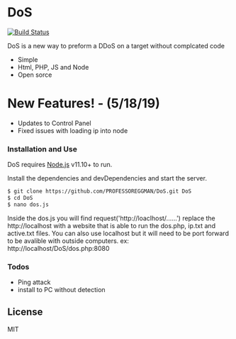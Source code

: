 # DoS

[![Build Status](https://travis-ci.org/joemccann/dillinger.svg?branch=master)](https://clanled.com/thedostool.html)

DoS is a new way to preform a DDoS on a target without complcated code

  - Simple
  - Html, PHP, JS and Node
  - Open sorce

# New Features! - (5/18/19)

  - Updates to Control Panel
  - Fixed issues with loading ip into node

### Installation and Use

DoS requires [Node.js](https://nodejs.org/) v11.10+ to run.

Install the dependencies and devDependencies and start the server.

```sh
$ git clone https://github.com/PROFESSOREGGMAN/DoS.git DoS
$ cd DoS
$ nano dos.js
```

Inside the dos.js you will find request('http://loaclhost/......') replace the http://localhost with a website that is able to run the dos.php, ip.txt and active.txt files. You can also use localhost but it will need to be port forward to be avalible with outside computers. ex: http://localhost/DoS/dos.php:8080

### Todos

 - Ping attack
 - install to PC without detection

License
----

MIT
